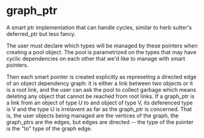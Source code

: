 # graph_ptr
A smart ptr implementation that can handle cycles, similar to herb sutter's deferred_ptr but less fancy.

The user must declare which types will be managed by these pointers when creating a pool object. The pool is parametrized on the types that may have cyclic dependencies on each other that we'd like to manage with smart pointers.

Then each smart pointer is created explicitly as represeting a directed edge of an object dependency graph: it is either a link between two objects or it is a root link, and the user can ask the pool to collect garbage which means deleting any object that cannot be reached from root links. If a graph_ptr is a link from an object of type U to and object of type V, its deferenced type is V and the type U is irrelavent as far as the graph_ptr is concerned. That is, the user objects being managed are the vertices of the graph, the graph_ptrs are the edges, but edges are directed -- the type of the pointer is the "to" type of the graph edge.
